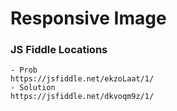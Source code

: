 # Responsive Image

### JS Fiddle Locations
	- Prob
	https://jsfiddle.net/ekzoLaat/1/
	- Solution
	https://jsfiddle.net/dkvoqm9z/1/